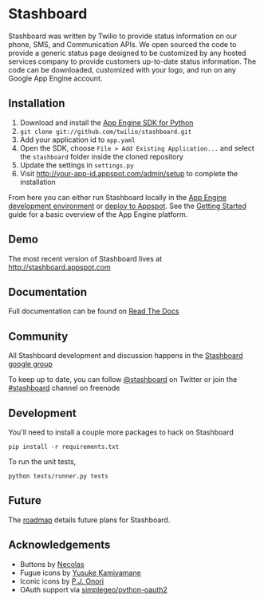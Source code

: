 # Stashboard

Stashboard was written by Twilio to provide status information on our phone, SMS, and Communication APIs. We open sourced the code to provide a generic status page designed to be customized by any hosted services company to provide customers up-to-date status information. The code can be downloaded, customized with your logo, and run on any Google App Engine account.

## Installation

1. Download and install the [App Engine SDK for Python][appengine]
2. `git clone git://github.com/twilio/stashboard.git`
3. Add your application id to `app.yaml`
4. Open the SDK, choose `File > Add Existing Application...` and select the `stashboard` folder inside the cloned repository
5. Update the settings in `settings.py`
6. Visit http://your-app-id.appspot.com/admin/setup to complete the installation

From here you can either run Stashboard locally in the [App Engine development environment][local] or [deploy to Appspot][deploy].
See the [Getting Started](http://code.google.com/appengine/docs/python/gettingstarted) guide for a basic overview of the App Engine platform.

[local]: http://code.google.com/appengine/docs/python/gettingstarted/devenvironment.html
[deploy]: http://code.google.com/appengine/docs/python/gettingstarted/uploading.html
[appengine]: http://code.google.com/appengine/downloads.html#Google_App_Engine_SDK_for_Python

## Demo

The most recent version of Stashboard lives at http://stashboard.appspot.com

## Documentation

Full documentation can be found on [Read The Docs](http://readthedocs.org/docs/stashboard/en/latest)

## Community

All Stashboard development and discussion happens in the [Stashboard google group](https://groups.google.com/forum/#!forum/stashboard)

To keep up to date, you can follow [@stashboard](http://twitter.com/stashboard) on Twitter or join the [#stashboard](irc://irc.freenode.net/stashboard) channel on freenode

## Development

You'll need to install a couple more packages to hack on Stashboard
  
    pip install -r requirements.txt

To run the unit tests, 

    python tests/runner.py tests

## Future

The [roadmap](https://github.com/twilio/stashboard/wiki/Roadmap) details future plans for Stashboard.

## Acknowledgements
* Buttons by [Necolas](https://github.com/necolas/css3-github-buttons)
* Fugue icons by [Yusuke Kamiyamane](http://p.yusukekamiyamane.com/)
* Iconic icons by [P.J. Onori](http://somerandomdude.com/projects/iconic/)
* OAuth support via [simplegeo/python-oauth2](https://github.com/simplegeo/python-oauth2)
